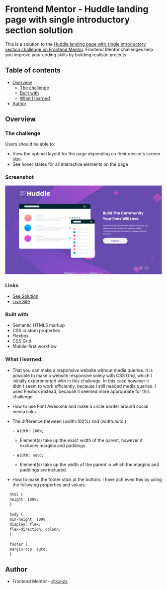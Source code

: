 # Frontend Mentor - Huddle landing page with single introductory section solution

This is a solution to the [Huddle landing page with single introductory section challenge on Frontend Mentor](https://www.frontendmentor.io/challenges/huddle-landing-page-with-a-single-introductory-section-B_2Wvxgi0). Frontend Mentor challenges help you improve your coding skills by building realistic projects.

## Table of contents

- [Overview](#overview)
  - [The challenge](#the-challenge)
  - [Built with](#built-with)
  - [What I learned](#what-i-learned)
- [Author](#author)

## Overview

### The challenge

Users should be able to:

- View the optimal layout for the page depending on their device's screen size
- See hover states for all interactive elements on the page

### Screenshot

![Screenshot](images/ScreenshotHuddle.png)

### Links

- [See Solution](https://www.frontendmentor.io/solutions/css-grid-for-responsive-website-pq8XGZVmI)
- [Live Site](https://kxnzx.github.io/Frontend-Mentor---huddle-landing-page-with-single-introductory-section-master/)

### Built with

- Semantic HTML5 markup
- CSS custom properties
- Flexbox
- CSS Grid
- Mobile-first workflow

### What I learned:

- That you can make a responsive website without media queries.
  It is possible to make a website responsive solely with CSS Grid, which I initially experimented with in this challenge. In this case however it didn't seem to work efficiently, because I still needed media queries. I used Flexbox instead, because it seemed more appropriate for this challenge.

- How to use Font Awesome and make a circle border around social media links.

- The difference between (width:100%) and (width:auto;):

  ```
  - Width: 100%;
  ```

  - Element(s) take up the exact width of the parent, however it excludes margins and paddings.

  ```
  - Width: auto;
  ```

  - Element(s) take up the width of the parent in which the margins and paddings are included.

- How to make the footer stick at the bottom. I have achieved this by using the following properties and values:

```
  html {
  height: 100%;
  }

  body {
  min-height: 100%
  display: flex;
  flex-direction: column;
  }

  footer {
  margin-top: auto;
  }
```

## Author

- Frontend Mentor - [@kxnzx](https://www.frontendmentor.io/profile/kxnzx)
